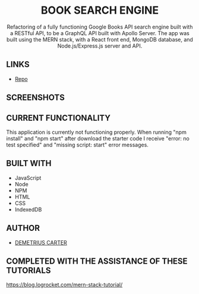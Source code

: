 <h1 align="center">BOOK SEARCH ENGINE</h1>

 <p align="center">Refactoring of a fully functioning Google Books API search engine built with a RESTful API, to be a GraphQL API built with Apollo Server. The app was built using the MERN stack, with a React front end, MongoDB database, and Node.js/Express.js server and API.</p>

 ## LINKS

 - [Repo](https://github.com/)


 ## SCREENSHOTS



 ## CURRENT FUNCTIONALITY

This application is currently not functioning properly. When running "npm install" and "npm start" after download the starter code I receive "error: no test specified" and "missing script: start" error messages. 

 ## BUILT WITH

 - JavaScript
 - Node
 - NPM
 - HTML
 - CSS
 - IndexedDB

 ## AUTHOR

 - [DEMETRIUS CARTER](https://github.com/DEMETRIUSCARTER)
 
 ## COMPLETED WITH THE ASSISTANCE OF THESE TUTORIALS
https://blog.logrocket.com/mern-stack-tutorial/
